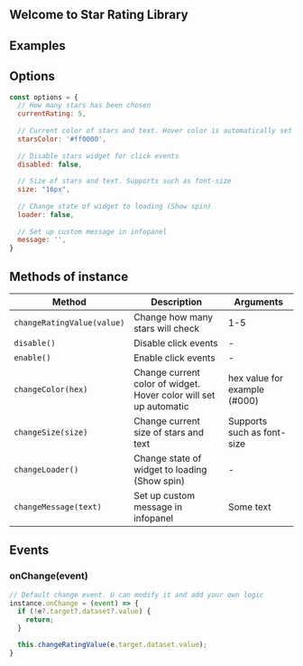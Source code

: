 ## Welcome to Star Rating Library

## Examples
<link href="https://cdn.jsdelivr.net/npm/@romua1d/star-rating-js@latest/build/index.min.css" rel="stylesheet" />
<script src="https://cdn.jsdelivr.net/npm/@romua1d/star-rating-js@latest/build/index.min.js"></script>

<script type="text/javascript">
setTimeout(function () {
const StarRating = window.StarRating.default;
const StarRatingInstance = new StarRating(document.getElementById('example1'));
}, 500);
</script>
<blockquote>
<div id="example1"></div>
</blockquote>

## Options

```javascript
const options = {
  // How many stars has been chosen
  currentRating: 5,
  
  // Current color of stars and text. Hover color is automatically set Ligher, for default value = #ff9999
  starsColor: '#ff0000',
  
  // Disable stars widget for click events
  disabled: false,
  
  // Size of stars and text. Supports such as font-size
  size: "16px",
  
  // Change state of widget to loading (Show spin)
  loader: false,
  
  // Set up custom message in infopanel
  message: '',
}
```

## Methods of instance
| Method        | Description | Arguments  |
| ------------- |-------------| -----|
| `changeRatingValue(value)` | Change how many stars will check | 1-5 |
| `disable()`      | Disable click events      |   - |
| `enable()`  | Enable click events|    - |
| `changeColor(hex)` | Change current color of widget. Hover color will set up automatic | hex value for example (#000) |
| `changeSize(size)` | Change current size of stars and text | Supports such as font-size |
| `changeLoader()` | Change state of widget to loading (Show spin) | - |
| `changeMessage(text) ` |  Set up custom message in infopanel | Some text |

## Events
### onChange(event)
```javascript
// Default change event. U can modify it and add your own logic
instance.onChange = (event) => {
  if (!e?.target?.dataset?.value) {
    return;
  }

  this.changeRatingValue(e.target.dataset.value);
}

```
